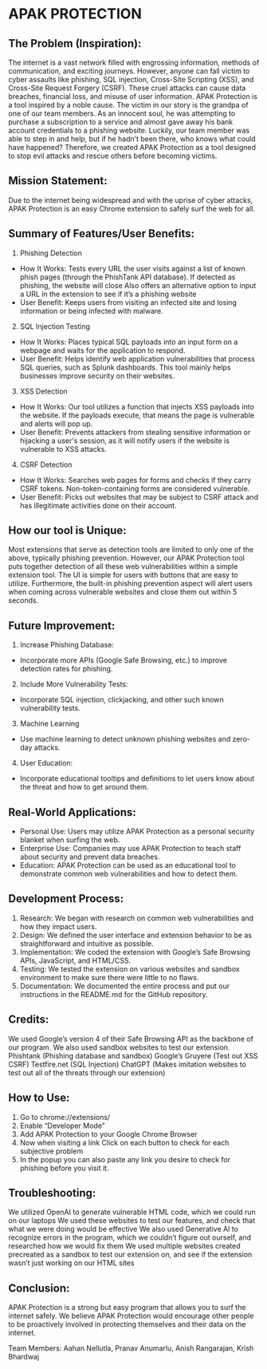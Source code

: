 # APAK PROTECTION
## The Problem (Inspiration):
The internet is a vast network filled with engrossing information, methods of communication, and exciting journeys. However, anyone can fall victim to cyber assaults like phishing, SQL injection, Cross-Site Scripting (XSS), and Cross-Site Request Forgery (CSRF). These cruel attacks can cause data breaches, financial loss, and misuse of user information. APAK Protection is a tool inspired by a noble cause. The victim in our story is the grandpa of one of our team members. As an innocent soul, he was attempting to purchase a subscription to a service and almost gave away his bank account credentials to a phishing website. Luckily, our team member was able to step in and help, but if he hadn’t been there, who knows what could have happened? Therefore, we created APAK Protection as a tool designed to stop evil attacks and rescue others before becoming victims. 

## Mission Statement: 
Due to the internet being widespread and with the uprise of cyber attacks, APAK Protection is an easy Chrome extension to safely surf the web for all. 

## Summary of Features/User Benefits:
1. Phishing Detection
- How It Works: Tests every URL the user visits against a list of known phish pages (through the PhishTank API database). If detected as phishing, the website will close  Also offers an alternative option to input a URL in the extension to see if it’s a phishing website 
- User Benefit: Keeps users from visiting an infected site and losing information or being infected with malware.

2. SQL Injection Testing
- How It Works: Places typical SQL payloads into an input form on a webpage and waits for the application to respond.
- User Benefit: Helps identify web application vulnerabilities that process SQL queries, such as Splunk dashboards. This tool mainly helps businesses improve security on their websites. 

3. XSS Detection
- How It Works: Our tool utilizes a function that injects XSS payloads into the website. If the payloads execute, that means the page is vulnerable and alerts will pop up. 
- User Benefit: Prevents attackers from stealing sensitive information or hijacking a user's session, as it will notify users if the website is vulnerable to XSS attacks. 

4. CSRF Detection
- How It Works: Searches web pages for forms and checks if they carry CSRF tokens. Non-token-containing forms are considered vulnerable.
- User Benefit: Picks out websites that may be subject to CSRF attack and has illegitimate activities done on their account.
  
## How our tool is Unique:
Most extensions that serve as detection tools are limited to only one of the above, typically phishing prevention. However, our APAK Protection tool puts together detection of all these web vulnerabilities within a simple extension tool. The UI is simple for users with buttons that are easy to utilize. Furthermore, the built-in phishing prevention aspect will alert users when coming across vulnerable websites and close them out within 5 seconds. 

## Future Improvement:
1. Increase Phishing Database:
- Incorporate more APIs (Google Safe Browsing, etc.) to improve detection rates for phishing.
2. Include More Vulnerability Tests:
- Incorporate SQL injection, clickjacking, and other such known vulnerability tests.
3. Machine Learning
- Use machine learning to detect unknown phishing websites and zero-day attacks.
4. User Education:
- Incorporate educational tooltips and definitions to let users know about the threat and how to get around them.

## Real-World Applications:
- Personal Use: Users may utilize APAK Protection as a personal security blanket when surfing the web.
- Enterprise Use: Companies may use APAK Protection to teach staff about security and prevent data breaches.
- Education: APAK Protection can be used as an educational tool to demonstrate common web vulnerabilities and how to detect them.

## Development Process:
1. Research: We began with research on common web vulnerabilities and how they impact users.
2. Design: We defined the user interface and extension behavior to be as straightforward and intuitive as possible.
3. Implementation: We coded the extension with Google’s Safe Browsing APIs, JavaScript, and HTML/CSS.
4. Testing: We tested the extension on various websites and sandbox environment to make sure there were little to no flaws. 
5. Documentation: We documented the entire process and put our instructions in the README.md for the GitHub repository.

## Credits:
We used Google’s version 4 of their Safe Browsing API as the backbone of our program. We also used sandbox websites to test our extension. 
Phishtank (Phishing database and sandbox)
Google’s Gruyere (Test out XSS CSRF)
Testfire.net (SQL Injection)
ChatGPT (Makes imitation websites to test out all of the threats through our extension)

## How to Use: 
1) Go to chrome://extensions/ 
2) Enable “Developer Mode” 
3) Add APAK Protection to your Google Chrome Browser
4) Now when visiting a link Click on each button to check for each subjective problem
5) In the popup you can also paste any link you desire to check for phishing before you visit it. 

## Troubleshooting:
We utilized OpenAI to generate vulnerable HTML code, which we could run on our laptops
We used these websites to test our features, and check that what we were doing would be effective
We also used Generative AI to recognize errors in the program, which we couldn’t figure out ourself, and researched how we would fix them
We used multiple websites created precreated as a sandbox to test our extension on, and see if the extension wasn’t just working on our HTML sites

## Conclusion:
APAK Protection is a strong but easy program that allows you to surf the internet safely. We believe APAK Protection would encourage other people to be proactively involved in protecting themselves and their data on the internet.

Team Members: Aahan Nellutla, Pranav Anumarlu, Anish Rangarajan, Krish Bhardwaj
